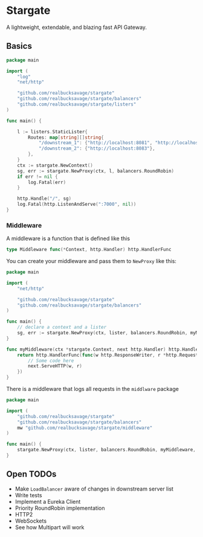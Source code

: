 # Stargate

A lightweight, extendable, and blazing fast API Gateway.

## Basics

```go
package main

import (
	"log"
	"net/http"

	"github.com/realbucksavage/stargate"
	"github.com/realbucksavage/stargate/balancers"
	"github.com/realbucksavage/stargate/listers"
)

func main() {

	l := listers.StaticLister{
		Routes: map[string][]string{
			"/downstream_1": {"http://localhost:8081", "http://localhost:8082"},
			"/downstream_2": {"http://localhost:8083"},
		},
	}
	ctx := stargate.NewContext()
	sg, err := stargate.NewProxy(ctx, l, balancers.RoundRobin)
	if err != nil {
		log.Fatal(err)
	}

	http.Handle("/", sg)
	log.Fatal(http.ListenAndServe(":7000", nil))
}
```

### Middleware

A middleware is a function that is defined like this

```go
type Middleware func(*Context, http.Handler) http.HandlerFunc
```

You can create your middleware and pass them to `NewProxy` like this:

```go
package main

import (
	"net/http"

	"github.com/realbucksavage/stargate"
	"github.com/realbucksavage/stargate/balancers"
)

func main() {
	// declare a context and a lister
	sg, err := stargate.NewProxy(ctx, lister, balancers.RoundRobin, myMiddleware)
}

func myMiddleware(ctx *stargate.Context, next http.Handler) http.HandlerFunc {
	return http.HandlerFunc(func(w http.ResponseWriter, r *http.Request) {
		// Some code here
		next.ServeHTTP(w, r)
	})
}
```

There is a middleware that logs all requests in the `middlware` package

```go
package main

import (
	"github.com/realbucksavage/stargate"
	"github.com/realbucksavage/stargate/balancers"
	mw "github.com/realbucksavage/stargate/middleware"
)

func main() {
	stargate.NewProxy(ctx, lister, balancers.RoundRobin, myMiddleware, mw.LoggingMiddleware())
}
```

## Open TODOs

- Make `LoadBalancer` aware of changes in downstream server list
- Write tests
- Implement a Eureka Client
- Priority RoundRobin implementation
- HTTP2
- WebSockets
- See how Multipart will work
